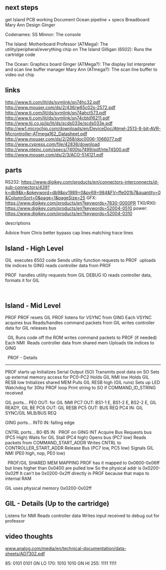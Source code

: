 next steps
----
   get Island PCB working
   Document Ocean pipeline + specs
   Breadboard Mary Ann
   Design Ginger

Codenames:
   SS Minnor: The console
   
   The Island: Motherboard
      Professor (ATMega): The utility/peripheral/everything chip on The Island
      Gilligan (6502): Runs the cartridge code

   The Ocean: Graphics board
      Ginger (ATMega?): The display list interpreter and scan line buffer manager
      Mary Ann (ATmega?): The scan line buffer to video out chip 

   
links
---
http://www.ti.com/lit/ds/symlink/sn74hc32.pdf
http://www.mouser.com/ds/2/436/w65c02s-2572.pdf
http://www.ti.com/lit/ds/symlink/sn74ahct573.pdf
http://www.ti.com/lit/ds/symlink/sn74cbtd16211.pdf
http://www.tij.co.jp/jp/lit/ds/scds033e/scds033e.pdf
http://ww1.microchip.com/downloads/en/DeviceDoc/Atmel-2513-8-bit-AVR-Microntroller-ATmega162_Datasheet.pdf
http://www.mouser.com/ds/2/268/doc0006-1066077.pdf
http://www.cypress.com/file/42836/download
http://www.nteinc.com/specs/7400to7499/pdf/nte74S00.pdf
http://www.mouser.com/ds/2/3/ACO-514121.pdf

parts
---
RS232: https://www.digikey.com/products/en/connectors-interconnects/d-sub-connectors/439?k=db9&k=&pkeyword=db9&pv1989=0&pv69=984&FV=ffe001b7&quantity=0&ColumnSort=0&page=1&pageSize=25
GFX: https://www.digikey.com/products/en?keywords=7830-0000PR
TX0/RX0: https://www.digikey.com/products/en?keywords=52004-0510
power: https://www.digikey.com/products/en?keywords=52004-0310



descriptions
  
   
Advice from Chris
   better bypass cap lines
   matching trace lines
 

Island - High Level
----
GIL 
   executes 6502 code
   Sends utility function requests to PROF 
   uploads tile indices to GING
   reads controller data from PROF

PROF 
   handles utility requests from GIL
   DEBUG IO
   reads controller data, formats it for GIL

 

Island - Mid Level
----
PROF
   PROF resets GIL
   PROF listens for VSYNC from GING
   Each VSYNC
      acquires bus
      Reads/handles command packets from GIL
      writes controller data for GIL
      releases bus

 
GIL
   Runs code off the ROM
   writes command packets to PROF (if needed)
   Each NMI 
      Reads controller data from shared mem
   Uploads tile indices to GING

 
PROF - Details

---
PROF starts up
   Initializes Serial Output (SO)
   Transmits post data on SO
   Sets up external memory access for PC0-PC2
   Holds GIL NMI low
   Holds GIL RESB low
   Initializes shared MEM
   Pulls GIL RESB high (GIL runs)
   Sets up LED
   Watchdog for 30hz
   PROF loop
   Print string to SO if COMMAND_ID_STRING received

GIL ports...
   PE0 OUT: for GIL NMI
   PC7 OUT: BS1-1 E, BS1-2 E, BS2-2 E, GIL READY, GIL BE
   PC6 OUT: GIL RESB
   PC5 OUT: BUS REQ
   PC4 IN: GIL SYNC/GIL MLB/BUS REQ

GING ports...
   INT0 IN: falling edge

CNTRL ports...
   B0-B5 IN
 
PROF on GING INT
   Acquire Bus
   Requests bus (PC5 High)
   Waits for GIL Stall (PC4 high)
   Opens bus (PC7 low)
   Reads packets from COMMAND_START_ADDR
   Writes CNTRL to CONTROLLER_START_ADDR
   Release Bus (PC7 low, PC5 low)
   Signals GIL NMI (PE0 high, nop, PE0 low)

 
PROF/GIL SHARED MEM MAPPING
   PROF has it mapped to 0x0600-0x06ff but lines higher than 0x0400 are pulled low
      So the physical addr is 0x0200-0x02ff
      It can't be 0x0200-0x2ff directly in PROF because that maps to internal RAM
   
   GIL uses physical memory 0x0200-0x02ff


GIL - Details (Up to the cartridge)
----
   Listens for NMI
   Reads controller data
   Writes input received to debug out for professor


video thoughts
---
www.analog.com/media/en/technical-documentation/data-sheets/AD7302.pdf

85: 0101 0101 GN LO
170: 1010 1010 GN HI
255: 1111 1111 


 

 

 